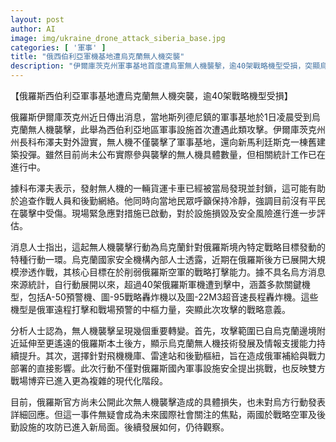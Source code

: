 ```yaml
---
layout: post
author: AI
image: img/ukraine_drone_attack_siberia_base.jpg
categories: [ '軍事' ]
title: "俄西伯利亞軍機基地遭烏克蘭無人機突襲"
description: "伊爾庫茨克州軍事基地首度遭烏軍無人機襲擊，逾40架戰略機型受損，突顯烏軍滲透作戰與無人機技術突破，雙方戰場進入現代化攻防新階段。"
---
```

【俄羅斯西伯利亞軍事基地遭烏克蘭無人機突襲，逾40架戰略機型受損】

俄羅斯伊爾庫茨克州近日傳出消息，當地斯列德尼鎮的軍事基地於1日凌晨受到烏克蘭無人機襲擊，此舉為西伯利亞地區軍事設施首次遭遇此類攻擊。伊爾庫茨克州州長科布澤夫對外證實，無人機不僅襲擊了軍事基地，還向新馬利廷斯克一棟舊建築投彈。雖然目前尚未公布實際參與襲擊的無人機具體數量，但相關統計工作已在進行中。

據科布澤夫表示，發射無人機的一輛貨運卡車已經被當局發現並封鎖，這可能有助於追查作戰人員和後勤網絡。他同時向當地民眾呼籲保持冷靜，強調目前沒有平民在襲擊中受傷。現場緊急應對措施已啟動，對於設施損毀及安全風險進行進一步評估。

消息人士指出，這起無人機襲擊行動為烏克蘭針對俄羅斯境內特定戰略目標發動的特種行動一環。烏克蘭國家安全機構內部人士透露，近期在俄羅斯後方已展開大規模滲透作戰，其核心目標在於削弱俄羅斯空軍的戰略打擊能力。據不具名烏方消息來源統計，自行動展開以來，超過40架俄羅斯軍機遭到擊中，涵蓋多款關鍵機型，包括A-50預警機、圖-95戰略轟炸機以及圖-22M3超音速長程轟炸機。這些機型是俄軍遠程打擊和戰場預警的中樞力量，突顯此次攻擊的戰略意義。

分析人士認為，無人機襲擊呈現幾個重要轉變。首先，攻擊範圍已自烏克蘭邊境附近延伸至更遙遠的俄羅斯本土後方，顯示烏克蘭無人機技術發展及情報支援能力持續提升。其次，選擇針對飛機機庫、雷達站和後勤樞紐，旨在造成俄軍補給與戰力部署的直接影響。此次行動不僅對俄羅斯國內軍事設施安全提出挑戰，也反映雙方戰場博弈已進入更為複雜的現代化階段。

目前，俄羅斯官方尚未公開此次無人機襲擊造成的具體損失，也未對烏方行動發表詳細回應。但這一事件無疑會成為未來國際社會關注的焦點，兩國於戰略空軍及後勤設施的攻防已進入新局面。後續發展如何，仍待觀察。